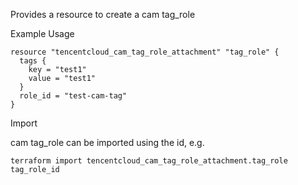 Provides a resource to create a cam tag_role

Example Usage

```hcl
resource "tencentcloud_cam_tag_role_attachment" "tag_role" {
  tags {
    key = "test1"
    value = "test1"
  }
  role_id = "test-cam-tag"
}
```

Import

cam tag_role can be imported using the id, e.g.

```
terraform import tencentcloud_cam_tag_role_attachment.tag_role tag_role_id
```